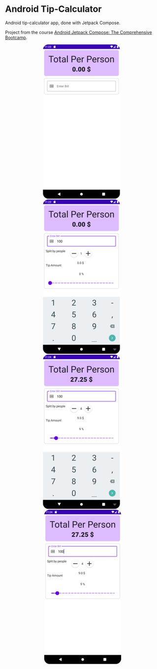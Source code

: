 # Android Tip-Calculator

Android tip-calculator app, done with Jetpack Compose.

Project from the course [ Android Jetpack Compose: The Comprehensive Bootcamp](https://www.udemy.com/course/kotling-android-jetpack-compose-/).

<div style="text-align: center">
  <img src="./images/img1.png" alt="screenshot 1" width="250" />&nbsp;&nbsp;
  <img src="./images/img2.png" alt="screenshot 2" width="250" />&nbsp;&nbsp;
  <img src="./images/img3.png" alt="screenshot 3" width="250" />&nbsp;&nbsp;
  <img src="./images/img4.png" alt="screenshot 4" width="250" />
</div>
